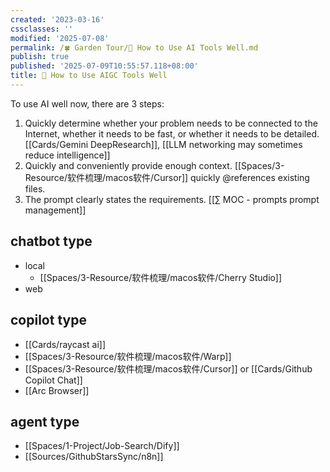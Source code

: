 ```yaml
---
created: '2023-03-16'
cssclasses: ''
modified: '2025-07-08'
permalink: /🍀 Garden Tour/🔧 How to Use AI Tools Well.md
publish: true
published: '2025-07-09T10:55:57.118+08:00'
title: 🤖 How to Use AIGC Tools Well
---
```

To use AI well now, there are 3 steps:

1. Quickly determine whether your problem needs to be connected to the Internet, whether it needs to be fast, or whether it needs to be detailed. [[Cards/Gemini DeepResearch]], [[LLM networking may sometimes reduce intelligence]]
2. Quickly and conveniently provide enough context. [[Spaces/3-Resource/软件梳理/macos软件/Cursor]] quickly @references existing files.
3. The prompt clearly states the requirements. [[∑ MOC - prompts prompt management]]

## chatbot type

- local
	- [[Spaces/3-Resource/软件梳理/macos软件/Cherry Studio]]
- web

## copilot type

- [[Cards/raycast ai]]
- [[Spaces/3-Resource/软件梳理/macos软件/Warp]]
- [[Spaces/3-Resource/软件梳理/macos软件/Cursor]] or [[Cards/Github Copilot Chat]]
- [[Arc Browser]]

## agent type

- [[Spaces/1-Project/Job-Search/Dify]]
- [[Sources/GithubStarsSync/n8n]] 